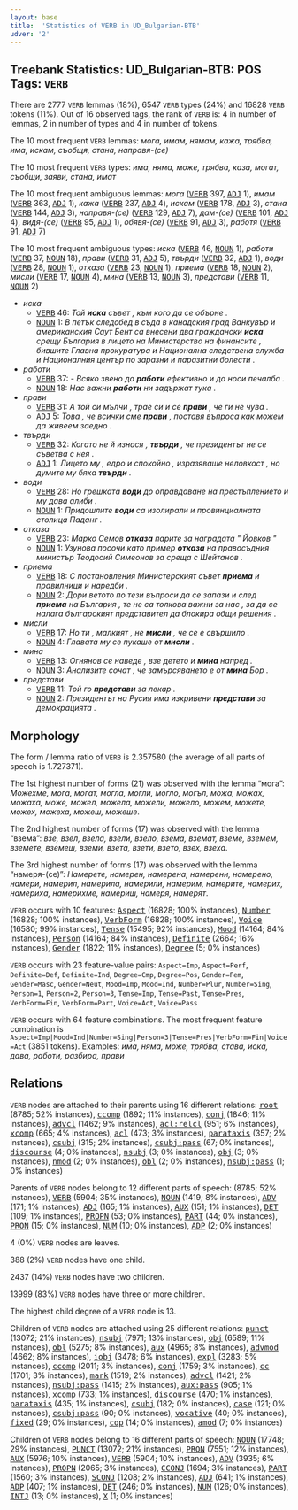 ```yaml
---
layout: base
title:  'Statistics of VERB in UD_Bulgarian-BTB'
udver: '2'
---
```


## Treebank Statistics: UD_Bulgarian-BTB: POS Tags: `VERB`

There are 2777 `VERB` lemmas (18%), 6547 `VERB` types (24%) and 16828 `VERB` tokens (11%).
Out of 16 observed tags, the rank of `VERB` is: 4 in number of lemmas, 2 in number of types and 4 in number of tokens.

The 10 most frequent `VERB` lemmas: <em>мога, имам, нямам, кажа, трябва, има, искам, съобщя, стана, направя-(се)</em>

The 10 most frequent `VERB` types:  <em>има, няма, може, трябва, каза, могат, съобщи, заяви, стана, имат</em>

The 10 most frequent ambiguous lemmas: <em>мога</em> (<tt><a href="bg_btb-pos-VERB.html">VERB</a></tt> 397, <tt><a href="bg_btb-pos-ADJ.html">ADJ</a></tt> 1), <em>имам</em> (<tt><a href="bg_btb-pos-VERB.html">VERB</a></tt> 363, <tt><a href="bg_btb-pos-ADJ.html">ADJ</a></tt> 1), <em>кажа</em> (<tt><a href="bg_btb-pos-VERB.html">VERB</a></tt> 237, <tt><a href="bg_btb-pos-ADJ.html">ADJ</a></tt> 4), <em>искам</em> (<tt><a href="bg_btb-pos-VERB.html">VERB</a></tt> 178, <tt><a href="bg_btb-pos-ADJ.html">ADJ</a></tt> 3), <em>стана</em> (<tt><a href="bg_btb-pos-VERB.html">VERB</a></tt> 144, <tt><a href="bg_btb-pos-ADJ.html">ADJ</a></tt> 3), <em>направя-(се)</em> (<tt><a href="bg_btb-pos-VERB.html">VERB</a></tt> 129, <tt><a href="bg_btb-pos-ADJ.html">ADJ</a></tt> 7), <em>дам-(се)</em> (<tt><a href="bg_btb-pos-VERB.html">VERB</a></tt> 101, <tt><a href="bg_btb-pos-ADJ.html">ADJ</a></tt> 4), <em>видя-(се)</em> (<tt><a href="bg_btb-pos-VERB.html">VERB</a></tt> 95, <tt><a href="bg_btb-pos-ADJ.html">ADJ</a></tt> 1), <em>обявя-(се)</em> (<tt><a href="bg_btb-pos-VERB.html">VERB</a></tt> 91, <tt><a href="bg_btb-pos-ADJ.html">ADJ</a></tt> 3), <em>работя</em> (<tt><a href="bg_btb-pos-VERB.html">VERB</a></tt> 91, <tt><a href="bg_btb-pos-ADJ.html">ADJ</a></tt> 7)

The 10 most frequent ambiguous types:  <em>иска</em> (<tt><a href="bg_btb-pos-VERB.html">VERB</a></tt> 46, <tt><a href="bg_btb-pos-NOUN.html">NOUN</a></tt> 1), <em>работи</em> (<tt><a href="bg_btb-pos-VERB.html">VERB</a></tt> 37, <tt><a href="bg_btb-pos-NOUN.html">NOUN</a></tt> 18), <em>прави</em> (<tt><a href="bg_btb-pos-VERB.html">VERB</a></tt> 31, <tt><a href="bg_btb-pos-ADJ.html">ADJ</a></tt> 5), <em>твърди</em> (<tt><a href="bg_btb-pos-VERB.html">VERB</a></tt> 32, <tt><a href="bg_btb-pos-ADJ.html">ADJ</a></tt> 1), <em>води</em> (<tt><a href="bg_btb-pos-VERB.html">VERB</a></tt> 28, <tt><a href="bg_btb-pos-NOUN.html">NOUN</a></tt> 1), <em>отказа</em> (<tt><a href="bg_btb-pos-VERB.html">VERB</a></tt> 23, <tt><a href="bg_btb-pos-NOUN.html">NOUN</a></tt> 1), <em>приема</em> (<tt><a href="bg_btb-pos-VERB.html">VERB</a></tt> 18, <tt><a href="bg_btb-pos-NOUN.html">NOUN</a></tt> 2), <em>мисли</em> (<tt><a href="bg_btb-pos-VERB.html">VERB</a></tt> 17, <tt><a href="bg_btb-pos-NOUN.html">NOUN</a></tt> 4), <em>мина</em> (<tt><a href="bg_btb-pos-VERB.html">VERB</a></tt> 13, <tt><a href="bg_btb-pos-NOUN.html">NOUN</a></tt> 3), <em>представи</em> (<tt><a href="bg_btb-pos-VERB.html">VERB</a></tt> 11, <tt><a href="bg_btb-pos-NOUN.html">NOUN</a></tt> 2)


* <em>иска</em>
  * <tt><a href="bg_btb-pos-VERB.html">VERB</a></tt> 46: <em>Той <b>иска</b> съвет , към кого да се обърне .</em>
  * <tt><a href="bg_btb-pos-NOUN.html">NOUN</a></tt> 1: <em>В петък следобед в съда в канадския град Ванкувър и американския Саут Бент са внесени два граждански <b>иска</b> срещу България в лицето на Министерство на финансите , бившите Главна прокуратура и Национална следствена служба и Националния център по заразни и паразитни болести .</em>
* <em>работи</em>
  * <tt><a href="bg_btb-pos-VERB.html">VERB</a></tt> 37: <em>- Всяко звено да <b>работи</b> ефективно и да носи печалба .</em>
  * <tt><a href="bg_btb-pos-NOUN.html">NOUN</a></tt> 18: <em>Нас важни <b>работи</b> ни задържат тука .</em>
* <em>прави</em>
  * <tt><a href="bg_btb-pos-VERB.html">VERB</a></tt> 31: <em>А той си мълчи , трае си и се <b>прави</b> , че ги не чува .</em>
  * <tt><a href="bg_btb-pos-ADJ.html">ADJ</a></tt> 5: <em>Това , че всички сме <b>прави</b> , поставя въпроса как можем да живеем заедно .</em>
* <em>твърди</em>
  * <tt><a href="bg_btb-pos-VERB.html">VERB</a></tt> 32: <em>Когато не й изнася , <b>твърди</b> , че президентът не се съветва с нея .</em>
  * <tt><a href="bg_btb-pos-ADJ.html">ADJ</a></tt> 1: <em>Лицето му , едро и спокойно , изразяваше неловкост , но думите му бяха <b>твърди</b> .</em>
* <em>води</em>
  * <tt><a href="bg_btb-pos-VERB.html">VERB</a></tt> 28: <em>Но грешката <b>води</b> до оправдаване на престъплението и му дава алиби .</em>
  * <tt><a href="bg_btb-pos-NOUN.html">NOUN</a></tt> 1: <em>Придошлите <b>води</b> са изолирали и провинциалната столица Паданг .</em>
* <em>отказа</em>
  * <tt><a href="bg_btb-pos-VERB.html">VERB</a></tt> 23: <em>Марко Семов <b>отказа</b> парите за наградата " Йовков "</em>
  * <tt><a href="bg_btb-pos-NOUN.html">NOUN</a></tt> 1: <em>Узунова посочи като пример <b>отказа</b> на правосъдния министър Теодосий Симеонов за среща с Шейтанов .</em>
* <em>приема</em>
  * <tt><a href="bg_btb-pos-VERB.html">VERB</a></tt> 18: <em>С постановления Министерският съвет <b>приема</b> и правилници и наредби .</em>
  * <tt><a href="bg_btb-pos-NOUN.html">NOUN</a></tt> 2: <em>Дори ветото по тези въпроси да се запази и след <b>приема</b> на България , те не са толкова важни за нас , за да се налага българският представител да блокира общи решения .</em>
* <em>мисли</em>
  * <tt><a href="bg_btb-pos-VERB.html">VERB</a></tt> 17: <em>Но ти , малкият , не <b>мисли</b> , че се е свършило .</em>
  * <tt><a href="bg_btb-pos-NOUN.html">NOUN</a></tt> 4: <em>Главата му се пукаше от <b>мисли</b> .</em>
* <em>мина</em>
  * <tt><a href="bg_btb-pos-VERB.html">VERB</a></tt> 13: <em>Огнянов се наведе , взе детето и <b>мина</b> напред .</em>
  * <tt><a href="bg_btb-pos-NOUN.html">NOUN</a></tt> 3: <em>Анализите сочат , че замърсяването е от <b>мина</b> Бор .</em>
* <em>представи</em>
  * <tt><a href="bg_btb-pos-VERB.html">VERB</a></tt> 11: <em>Той го <b>представи</b> за лекар .</em>
  * <tt><a href="bg_btb-pos-NOUN.html">NOUN</a></tt> 2: <em>Президентът на Русия има изкривени <b>представи</b> за демокрацията .</em>

## Morphology

The form / lemma ratio of `VERB` is 2.357580 (the average of all parts of speech is 1.727371).

The 1st highest number of forms (21) was observed with the lemma “мога”: <em>Можехме, мога, могат, могла, могли, могло, могъл, можа, можах, можаха, може, можел, можела, можели, можело, можем, можете, можех, можеха, можеш, можеше</em>.

The 2nd highest number of forms (17) was observed with the lemma “взема”: <em>взе, взел, взела, взели, взело, взема, вземат, вземе, вземем, вземете, вземеш, вземи, взета, взети, взето, взех, взеха</em>.

The 3rd highest number of forms (17) was observed with the lemma “намеря-(се)”: <em>Намерете, намерен, намерена, намерени, намерено, намери, намерил, намерила, намерили, намерим, намерите, намерих, намериха, намерихме, намериш, намеря, намерят</em>.

`VERB` occurs with 10 features: <tt><a href="bg_btb-feat-Aspect.html">Aspect</a></tt> (16828; 100% instances), <tt><a href="bg_btb-feat-Number.html">Number</a></tt> (16828; 100% instances), <tt><a href="bg_btb-feat-VerbForm.html">VerbForm</a></tt> (16828; 100% instances), <tt><a href="bg_btb-feat-Voice.html">Voice</a></tt> (16580; 99% instances), <tt><a href="bg_btb-feat-Tense.html">Tense</a></tt> (15495; 92% instances), <tt><a href="bg_btb-feat-Mood.html">Mood</a></tt> (14164; 84% instances), <tt><a href="bg_btb-feat-Person.html">Person</a></tt> (14164; 84% instances), <tt><a href="bg_btb-feat-Definite.html">Definite</a></tt> (2664; 16% instances), <tt><a href="bg_btb-feat-Gender.html">Gender</a></tt> (1822; 11% instances), <tt><a href="bg_btb-feat-Degree.html">Degree</a></tt> (5; 0% instances)

`VERB` occurs with 23 feature-value pairs: `Aspect=Imp`, `Aspect=Perf`, `Definite=Def`, `Definite=Ind`, `Degree=Cmp`, `Degree=Pos`, `Gender=Fem`, `Gender=Masc`, `Gender=Neut`, `Mood=Imp`, `Mood=Ind`, `Number=Plur`, `Number=Sing`, `Person=1`, `Person=2`, `Person=3`, `Tense=Imp`, `Tense=Past`, `Tense=Pres`, `VerbForm=Fin`, `VerbForm=Part`, `Voice=Act`, `Voice=Pass`

`VERB` occurs with 64 feature combinations.
The most frequent feature combination is `Aspect=Imp|Mood=Ind|Number=Sing|Person=3|Tense=Pres|VerbForm=Fin|Voice=Act` (3851 tokens).
Examples: <em>има, няма, може, трябва, става, иска, дава, работи, разбира, прави</em>


## Relations

`VERB` nodes are attached to their parents using 16 different relations: <tt><a href="bg_btb-dep-root.html">root</a></tt> (8785; 52% instances), <tt><a href="bg_btb-dep-ccomp.html">ccomp</a></tt> (1892; 11% instances), <tt><a href="bg_btb-dep-conj.html">conj</a></tt> (1846; 11% instances), <tt><a href="bg_btb-dep-advcl.html">advcl</a></tt> (1462; 9% instances), <tt><a href="bg_btb-dep-acl-relcl.html">acl:relcl</a></tt> (951; 6% instances), <tt><a href="bg_btb-dep-xcomp.html">xcomp</a></tt> (665; 4% instances), <tt><a href="bg_btb-dep-acl.html">acl</a></tt> (473; 3% instances), <tt><a href="bg_btb-dep-parataxis.html">parataxis</a></tt> (357; 2% instances), <tt><a href="bg_btb-dep-csubj.html">csubj</a></tt> (315; 2% instances), <tt><a href="bg_btb-dep-csubj-pass.html">csubj:pass</a></tt> (67; 0% instances), <tt><a href="bg_btb-dep-discourse.html">discourse</a></tt> (4; 0% instances), <tt><a href="bg_btb-dep-nsubj.html">nsubj</a></tt> (3; 0% instances), <tt><a href="bg_btb-dep-obj.html">obj</a></tt> (3; 0% instances), <tt><a href="bg_btb-dep-nmod.html">nmod</a></tt> (2; 0% instances), <tt><a href="bg_btb-dep-obl.html">obl</a></tt> (2; 0% instances), <tt><a href="bg_btb-dep-nsubj-pass.html">nsubj:pass</a></tt> (1; 0% instances)

Parents of `VERB` nodes belong to 12 different parts of speech:  (8785; 52% instances), <tt><a href="bg_btb-pos-VERB.html">VERB</a></tt> (5904; 35% instances), <tt><a href="bg_btb-pos-NOUN.html">NOUN</a></tt> (1419; 8% instances), <tt><a href="bg_btb-pos-ADV.html">ADV</a></tt> (171; 1% instances), <tt><a href="bg_btb-pos-ADJ.html">ADJ</a></tt> (165; 1% instances), <tt><a href="bg_btb-pos-AUX.html">AUX</a></tt> (151; 1% instances), <tt><a href="bg_btb-pos-DET.html">DET</a></tt> (109; 1% instances), <tt><a href="bg_btb-pos-PROPN.html">PROPN</a></tt> (53; 0% instances), <tt><a href="bg_btb-pos-PART.html">PART</a></tt> (44; 0% instances), <tt><a href="bg_btb-pos-PRON.html">PRON</a></tt> (15; 0% instances), <tt><a href="bg_btb-pos-NUM.html">NUM</a></tt> (10; 0% instances), <tt><a href="bg_btb-pos-ADP.html">ADP</a></tt> (2; 0% instances)

4 (0%) `VERB` nodes are leaves.

388 (2%) `VERB` nodes have one child.

2437 (14%) `VERB` nodes have two children.

13999 (83%) `VERB` nodes have three or more children.

The highest child degree of a `VERB` node is 13.

Children of `VERB` nodes are attached using 25 different relations: <tt><a href="bg_btb-dep-punct.html">punct</a></tt> (13072; 21% instances), <tt><a href="bg_btb-dep-nsubj.html">nsubj</a></tt> (7971; 13% instances), <tt><a href="bg_btb-dep-obj.html">obj</a></tt> (6589; 11% instances), <tt><a href="bg_btb-dep-obl.html">obl</a></tt> (5275; 8% instances), <tt><a href="bg_btb-dep-aux.html">aux</a></tt> (4965; 8% instances), <tt><a href="bg_btb-dep-advmod.html">advmod</a></tt> (4662; 8% instances), <tt><a href="bg_btb-dep-iobj.html">iobj</a></tt> (3478; 6% instances), <tt><a href="bg_btb-dep-expl.html">expl</a></tt> (3283; 5% instances), <tt><a href="bg_btb-dep-ccomp.html">ccomp</a></tt> (2011; 3% instances), <tt><a href="bg_btb-dep-conj.html">conj</a></tt> (1759; 3% instances), <tt><a href="bg_btb-dep-cc.html">cc</a></tt> (1701; 3% instances), <tt><a href="bg_btb-dep-mark.html">mark</a></tt> (1519; 2% instances), <tt><a href="bg_btb-dep-advcl.html">advcl</a></tt> (1421; 2% instances), <tt><a href="bg_btb-dep-nsubj-pass.html">nsubj:pass</a></tt> (1415; 2% instances), <tt><a href="bg_btb-dep-aux-pass.html">aux:pass</a></tt> (905; 1% instances), <tt><a href="bg_btb-dep-xcomp.html">xcomp</a></tt> (733; 1% instances), <tt><a href="bg_btb-dep-discourse.html">discourse</a></tt> (470; 1% instances), <tt><a href="bg_btb-dep-parataxis.html">parataxis</a></tt> (435; 1% instances), <tt><a href="bg_btb-dep-csubj.html">csubj</a></tt> (182; 0% instances), <tt><a href="bg_btb-dep-case.html">case</a></tt> (121; 0% instances), <tt><a href="bg_btb-dep-csubj-pass.html">csubj:pass</a></tt> (90; 0% instances), <tt><a href="bg_btb-dep-vocative.html">vocative</a></tt> (40; 0% instances), <tt><a href="bg_btb-dep-fixed.html">fixed</a></tt> (29; 0% instances), <tt><a href="bg_btb-dep-cop.html">cop</a></tt> (14; 0% instances), <tt><a href="bg_btb-dep-amod.html">amod</a></tt> (7; 0% instances)

Children of `VERB` nodes belong to 16 different parts of speech: <tt><a href="bg_btb-pos-NOUN.html">NOUN</a></tt> (17748; 29% instances), <tt><a href="bg_btb-pos-PUNCT.html">PUNCT</a></tt> (13072; 21% instances), <tt><a href="bg_btb-pos-PRON.html">PRON</a></tt> (7551; 12% instances), <tt><a href="bg_btb-pos-AUX.html">AUX</a></tt> (5976; 10% instances), <tt><a href="bg_btb-pos-VERB.html">VERB</a></tt> (5904; 10% instances), <tt><a href="bg_btb-pos-ADV.html">ADV</a></tt> (3935; 6% instances), <tt><a href="bg_btb-pos-PROPN.html">PROPN</a></tt> (2065; 3% instances), <tt><a href="bg_btb-pos-CCONJ.html">CCONJ</a></tt> (1694; 3% instances), <tt><a href="bg_btb-pos-PART.html">PART</a></tt> (1560; 3% instances), <tt><a href="bg_btb-pos-SCONJ.html">SCONJ</a></tt> (1208; 2% instances), <tt><a href="bg_btb-pos-ADJ.html">ADJ</a></tt> (641; 1% instances), <tt><a href="bg_btb-pos-ADP.html">ADP</a></tt> (407; 1% instances), <tt><a href="bg_btb-pos-DET.html">DET</a></tt> (246; 0% instances), <tt><a href="bg_btb-pos-NUM.html">NUM</a></tt> (126; 0% instances), <tt><a href="bg_btb-pos-INTJ.html">INTJ</a></tt> (13; 0% instances), <tt><a href="bg_btb-pos-X.html">X</a></tt> (1; 0% instances)

